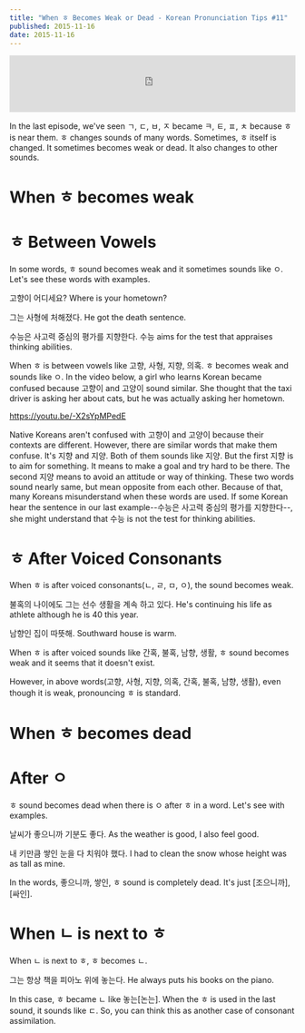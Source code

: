 ```yaml
---
title: "When ㅎ Becomes Weak or Dead - Korean Pronunciation Tips #11"
published: 2015-11-16
date: 2015-11-16
---
```

<iframe id="audio_iframe" src="https://www.podbean.com/media/player/yiunx-5a3de3?skin=11" width="100%" height="100" frameborder="0" scrolling="no"></iframe>

In the last episode, we've seen ㄱ, ㄷ, ㅂ, ㅈ became ㅋ, ㅌ, ㅍ, ㅊ because ㅎ is near them. ㅎ changes sounds of many words. Sometimes, ㅎ itself is changed. It sometimes becomes weak or dead. It also changes to other sounds.

#  When ㅎ becomes weak


#  ㅎ Between Vowels

In some words, ㅎ sound becomes weak and it sometimes sounds like ㅇ. Let's see these words with examples.

고향이 어디세요?
Where is your hometown?

그는 사형에 처해졌다.
He got the death sentence.

수능은 사고력 중심의 평가를 지향한다.
수능 aims for the test that appraises thinking abilities.

When ㅎ is between vowels like 고향, 사형, 지향, 의혹. ㅎ becomes weak and sounds like ㅇ. In the video below, a girl who learns Korean became confused because 고향이 and 고양이 sound similar. She thought that the taxi driver is asking her about cats, but he was actually asking her hometown.

https://youtu.be/-X2sYpMPedE

Native Koreans aren't confused with 고향이 and 고양이 because their contexts are different. However, there are similar words that make them confuse. It's 지향 and 지양. Both of them sounds like 지양. But the first 지향 is to aim for something. It means to make a goal and try hard to be there. The second 지양 means to avoid an attitude or way of thinking. These two words sound nearly same, but mean opposite from each other. Because of that, many Koreans misunderstand when these words are used. If some Korean hear the sentence in our last example--수능은 사고력 중심의 평가를 지향한다--, she might understand that 수능 is not the test for thinking abilities.

#  ㅎ After Voiced Consonants

When ㅎ is after voiced consonants(ㄴ, ㄹ, ㅁ, ㅇ), the sound becomes weak.

불혹의 나이에도 그는 선수 생활을 계속 하고 있다.
He's continuing his life as athlete although he is 40 this year.

남향인 집이 따뜻해.
Southward house is warm.

When ㅎ is after voiced sounds like 간혹, 불혹, 남향, 생활, ㅎ sound becomes weak and it seems that it doesn't exist.

However, in above words(고향, 사형, 지향, 의혹, 간혹, 불혹, 남향, 생활), even though it is weak, pronouncing ㅎ is standard.

#  When ㅎ becomes dead


#  After ㅇ

ㅎ sound becomes dead when there is ㅇ after ㅎ in a word. Let's see with examples.

날씨가 좋으니까 기분도 좋다.
As the weather is good, I also feel good.

내 키만큼 쌓인 눈을 다 치워야 했다.
I had to clean the snow whose height was as tall as mine.

In the words, 좋으니까, 쌓인, ㅎ sound is completely dead. It's just [조으니까], [싸인].

#  When ㄴ is next to ㅎ

When ㄴ is next to ㅎ, ㅎ becomes ㄴ.

그는 항상 책을 피아노 위에 놓는다.
He always puts his books on the piano.

In this case, ㅎ became ㄴ like 놓는[논는]. When the ㅎ is used in the last sound, it sounds like ㄷ. So, you can think this as another case of consonant assimilation.